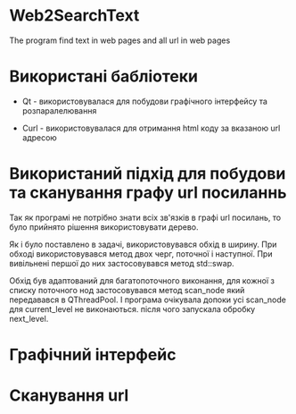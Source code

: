 # Web2SearchText
The program find text in web pages and all url in web pages

# Використані бабліотеки
- Qt - використовувалася для побудови графічного інтерфейсу та
розпаралелювання

- Curl - використовувалася для отримання html коду за вказаною url
адресою

# Використаний підхід для побудови та сканування графу url посиланнь
Так як програмі не потрібно знати всіх зв'язків в графі url посилань,
то було прийнято рішення використовувати дерево.

Як і було поставлено в задачі, використовувався обхід в ширину.
При обході використовувався метод двох черг, поточної і наступної.
При вивільнені першої до них застосовувався метод std::swap.

Обхід був адаптований для багатопоточного виконання, для кожної
з списку поточного нод застосовувався метод scan_node який передавався
в QThreadPool. І програма очікувала допоки усі scan_node для current_level
не виконаються. після чого запускала обробку next_level.

# Графічний інтерфейс

# Сканування url

